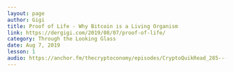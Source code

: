 ```yaml
---
layout: page
author: Gigi
title: Proof of Life - Why Bitcoin is a Living Organism
link: https://dergigi.com/2019/08/07/proof-of-life/
category: Through the Looking Glass
date: Aug 7, 2019
lesson: 1
audio: https://anchor.fm/thecryptoconomy/episodes/CryptoQuikRead_285---Proof-of-Life-dergigi-e51lt1/a-alann0
---
```

